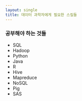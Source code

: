 ```yaml
---
layout: single
title: 데이터 과학자에게 필요한 스킬들
---
```

### 공부해야 하는 것들
* SQL
* Hadoop
* Python
* Java
* R
* Hive
* Mapreduce
* NoSQL
* Pig
* SAS
